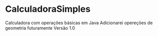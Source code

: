 # CalculadoraSimples
Calculadora com operações básicas em Java
Adicionarei opereções de geometria futuramente
Versão 1.0
